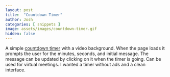 ```yaml
---
layout: post
title:  "Countdown Timer"
author: Josh
categories: [ snippets ]
image: assets/images/countdown-timer.gif
hidden: false
---
```


A simple [countdown timer](https://thejoshdean.com/timer) with a video background. When the page loads it prompts the user for the minutes, seconds, and initial message. The message can be updated by clicking on it when the timer is going. Can be used for virtual meetings. I wanted a timer without ads and a clean interface.